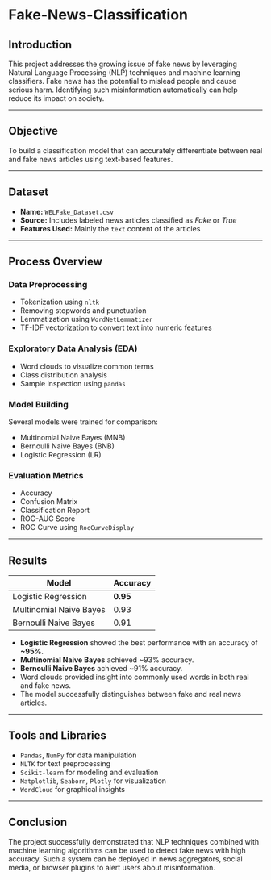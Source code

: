 # Fake-News-Classification

## Introduction  
This project addresses the growing issue of fake news by leveraging Natural Language Processing (NLP) techniques and machine learning classifiers. Fake news has the potential to mislead people and cause serious harm. Identifying such misinformation automatically can help reduce its impact on society.

--- 

## Objective  
To build a classification model that can accurately differentiate between real and fake news articles using text-based features.

---

## Dataset  
- **Name:** `WELFake_Dataset.csv`  
- **Source:** Includes labeled news articles classified as *Fake* or *True*  
- **Features Used:** Mainly the `text` content of the articles

--- 

## Process Overview  

### Data Preprocessing  
- Tokenization using `nltk`  
- Removing stopwords and punctuation  
- Lemmatization using `WordNetLemmatizer`  
- TF-IDF vectorization to convert text into numeric features  

### Exploratory Data Analysis (EDA)  
- Word clouds to visualize common terms  
- Class distribution analysis  
- Sample inspection using `pandas`   

### Model Building  
Several models were trained for comparison:
- Multinomial Naive Bayes (MNB)  
- Bernoulli Naive Bayes (BNB)  
- Logistic Regression (LR)   

### Evaluation Metrics  
- Accuracy  
- Confusion Matrix  
- Classification Report  
- ROC-AUC Score  
- ROC Curve using `RocCurveDisplay`  

--- 

## Results  
| Model                     | Accuracy |
|--------------------------|----------|
| Logistic Regression      | **0.95** |
| Multinomial Naive Bayes  | 0.93     |
| Bernoulli Naive Bayes    | 0.91     |
- **Logistic Regression** showed the best performance with an accuracy of **~95%**.  
- **Multinomial Naive Bayes** achieved ~93% accuracy.  
- **Bernoulli Naive Bayes** achieved ~91% accuracy.  
- Word clouds provided insight into commonly used words in both real and fake news.  
- The model successfully distinguishes between fake and real news articles.
  
--- 

## Tools and Libraries  
- `Pandas`, `NumPy` for data manipulation  
- `NLTK` for text preprocessing  
- `Scikit-learn` for modeling and evaluation  
- `Matplotlib`, `Seaborn`, `Plotly` for visualization  
- `WordCloud` for graphical insights

--- 

## Conclusion  
The project successfully demonstrated that NLP techniques combined with machine learning algorithms can be used to detect fake news with high accuracy. Such a system can be deployed in news aggregators, social media, or browser plugins to alert users about misinformation.

